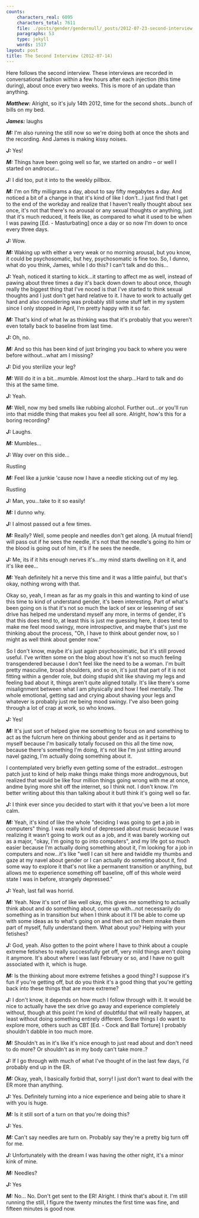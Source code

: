 ```yaml
---
counts:
    characters_real: 6095
    characters_total: 7611
    file: ./posts/gender/gendernull/_posts/2012-07-23-second-interview.markdown
    paragraphs: 53
    type: jekyll
    words: 1517
layout: post
title: The Second Interview (2012-07-14)
---
```


Here follows the second interview.  These interviews are recorded in conversational fashion within a few hours after each injection (this time during), about once every two weeks.  This is more of an update than anything.

***Matthew:*** Alright, so it's july 14th 2012, time for the second shots...bunch of bills on my bed.

***James:*** laughs

***M:*** I'm also running the still now so we're doing both at once the shots and the recording.  And James is making kissy noises.

***J:*** Yes!

***M:*** Things have been going well so far, we started on andro – or well I started on androcur...

***J:*** I did too, put it into to the weekly pillbox.

***M:*** I'm on fifty milligrams a day, about to say fifty megabytes a day. And noticed a bit of a change in that it's kind of like I don't...I just find that I get to the end of the workday and realize that I haven't really thought about sex once, it's not that there's no arousal or any sexual thoughts or anything, just that it's much reduced, it feels like, as compared to what it used to be when I was pawing \[Ed. - Masturbating\] once a day or so now I'm down to once every three days.

***J:*** Wow.

***M:*** Waking up with either a very weak or no morning arousal, but you know, it could be psychosomatic, but hey, psychosomatic is fine too. So, I dunno, what do you think, James, while I do this? I can't talk and do this...

***J:*** Yeah, noticed it starting to kick...it starting to affect me as well, instead of pawing about three times a day it's back down down to about once, though really the biggest thing that I've noced is that I've started to think sexual thoughts and I just don't get hard relative to it. I have to work to actually get hard and also considering was probably still some stuff left in my system since I only stopped in April, I'm pretty happy with it so far.

***M:*** That's kind of what Iw as thinking was that it's probably that you weren't even totally back to baseline from last time.

***J:*** Oh, no.

***M:*** And so this has been kind of just bringing you back to where you were before without...what am I missing?

***J:*** Did you sterilize your leg?

***M:*** Will do it in a bit...mumble. Almost lost the sharp...Hard to talk and do this at the same time.

***J:*** Yeah.

***M:*** Well, now my bed smells like rubbing alcohol. Further out...or you'll run into that middle thing that makes you feel all sore. Alright, how's this for a boring recording?

***J:*** Laughs.

***M:*** Mumbles...

***J:*** Way over on this side...

Rustling

***M:*** Feel like a junkie 'cause now I have a needle sticking out of my leg.

Rustling

***J:*** Man, you...take to it so easily!

***M:*** I dunno why.

***J:*** I almost passed out a few times.

***M:*** Really? Well, some people and needles don't get along. \[A mutual friend\] will pass out if he sees the needle, it's not that the needle's going ito him or the blood is going out of him, it's if he sees the needle.

***J:*** Me, its if it hits enough nerves it's...my mind starts dwelling on it it, and it's like eee...

***M:*** Yeah definitely hit a nerve this time and it was a little painful, but that's okay, nothing wrong with that.

Okay so, yeah, I mean as far as my goals in this and wanting to kind of use this time to kind of understand gender, it's been interesting. Part of what's been going on is that it's not so much the lack of sex or lessening of sex drive has helped me understand myself any more, in terms of gender, it's that this does tend to, at least this is just me guessing here, it does tend to make me feel mood swingy, more introspective, and maybe that's just me thinking about the process, "Oh, I have to think about gender now, so I might as well think about gender now."

So I don't know, maybe it's just again psychosoimatic, but it's still proved useful. I've written some on the blog about how it's not so much feeling transgendered because I don't feel like the need to be a woman. I'm built pretty masculine, broad shoulders, and so on, it's just that part of it is not fitting within a gender role, but doing stupid shit like shaving my legs and feeling bad about it, things aren't quite aligned totally. It's like there's some misalignment between what I am physically and how I feel mentally. The whole emotional, getting sad and crying about shaving your legs and whatever is probably just me being mood swingy. I've also been going through a lot of crap at work, so who knows.

***J:*** Yes!

***M:*** It's just sort of helped give me something to focus on and something to act as the fulcrum here on thinking about gender and as it pertains to myself because I'm basically totally focused on this all the time now, because there's something I'm doing, it's not like I'm just sitting around navel gazing, I'm actually doing something about it.

I contemplated very briefly even getting some of the estradot...estrogen patch just to kind of help make things make things more androgynous, but realized that would be like four million things going wrong with me at once,  andme bying more shit off the internet, so I think not. I don't know. I'm better writing about this than talking about it butI think it's going well so far.

***J:*** I think ever since you decided to start with it that you've been a lot more calm.

***M:*** Yeah, it's kind of like the whole "deciding I was going to get a job in computers" thing. I was really kind of depressed about music because I was realizing it wasn't going to work out as a job, and it was barely working out as a major, "okay, I'm going to go into computers", and my life got so much easier because I'm actually doing something about it, I'm looking for a job in computers and now...it's like "well I can sit here and twiddle my thumbs and gaze at my navel about gender or I can actually do someting about it, find some way to explore it that's not like a permanent transition or anything, but allows me to experience something off baseline, off of this whole weird state I was in before, strangely depressed."

***J:*** Yeah, last fall was horrid.

***M:*** Yeah.  Now it's sort of like well okay, this gives me something to actually think about and do something about, come up with...not necessarily do something as in transition but when I think about it I'll be able to come up with some ideas as to what's going on and then act on them mnake them part of myself, fully understand them. What about you? Helping with your fetishes?

***J:*** God, yeah. Also gotten to the point where I have to think about a couple extreme fetishes to really successfully get off, very mild things aren't doing it anymore. It's about where I was last February or so, and I have no guilt associated with it, which is huge.

***M:*** Is the thinking about more extreme fetishes a good thing? I suppose it's fun if you're getting off, but do you think it's a good thing that you're getting back into these things that are more extreme?

***J:*** I don't know, it depends on how much I follow through with it. It would be nice to actually have the sex drive go away and experience completely without, though at this point I'm kind of doubtfdul that will really happen, at least without doing something entirely different. Some things I do want to explore more, others such as CBT \[Ed. - Cock and Ball Torture\] I probably shouldn't dabble in too much more.

***M:*** Shouldn't as in it's like it's nice enough to just read about and don't need to do more? Or shouldn't as in my body can't take more..?

***J:*** If I go through with much of what I've thought of in the last few days, I'd probably end up in the ER.

***M:*** Okay, yeah, I basically forbid that, sorry! I just don't want to deal with the ER more than anything.

***J:*** Yes. Definitely turning into a nice experience and being able to share it with you is huge.

***M:*** Is it still sort of a turn on that you're doing this?

***J:*** Yes.

***M:*** Can't say needles are turn on. Probably say they're a pretty big turn off for me.

***J:*** Unfortunately with the dream I was having the other night, it's a minor kink of mine.

***M:*** Needles?

***J:*** Yes

***M:*** No... No. Don't get sent to the ER! Alright. I think that's about it. I'm still running the still, I figure the twenty minutes the first time was fine, and fifteen minutes is good now.

